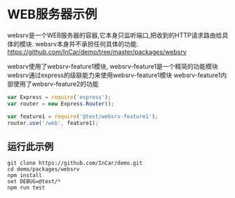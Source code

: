 # WEB服务器示例

websrv是一个WEB服务器的容器,它本身只监听端口,把收到的HTTP请求路由给具体的模块.
websrv本身并不承担任何具体的功能.
<https://github.com/InCar/demo/tree/master/packages/websrv>

websrv使用了websrv-feature1模块,
websrv-feature1是一个精简的功能模块
websrv通过express的级联能力来使用websrv-feature1模块
websrv-feature1内部使用了websrv-feature2的功能

```javascript
var Express = require('express');
var router = new Express.Router();

var feature1 = require('@test/websrv-feature1');
router.use('/web', feature1);
```

## 运行此示例
```SHELL
git clone https://github.com/InCar/demo.git
cd demo/packages/websrv
npm install
set DEBUG=@test/*
npm run test
```
